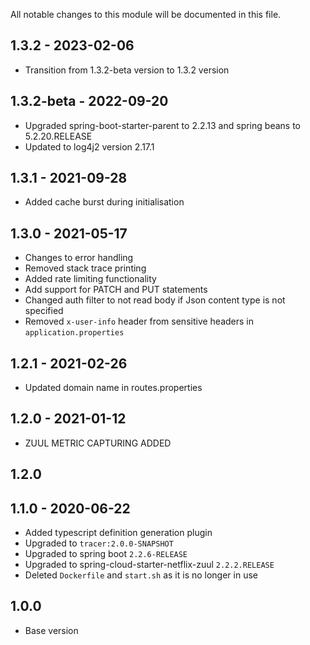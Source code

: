 
All notable changes to this module will be documented in this file.

## 1.3.2 - 2023-02-06
- Transition from 1.3.2-beta version to 1.3.2 version

## 1.3.2-beta - 2022-09-20
- Upgraded spring-boot-starter-parent to 2.2.13 and spring beans to 5.2.20.RELEASE
- Updated to log4j2 version 2.17.1

## 1.3.1 - 2021-09-28
- Added cache burst during initialisation

## 1.3.0 - 2021-05-17
- Changes to error handling
- Removed stack trace printing
- Added rate limiting functionality
- Add support for PATCH and PUT statements
- Changed auth filter to not read body if Json content type is not specified
- Removed `x-user-info` header from sensitive headers in `application.properties`

## 1.2.1 - 2021-02-26

- Updated domain name in routes.properties

## 1.2.0 - 2021-01-12

- ZUUL METRIC CAPTURING ADDED

## 1.2.0 

## 1.1.0 - 2020-06-22
- Added typescript definition generation plugin
- Upgraded to `tracer:2.0.0-SNAPSHOT`
- Upgraded to spring boot `2.2.6-RELEASE`
- Upgraded to spring-cloud-starter-netflix-zuul `2.2.2.RELEASE`
- Deleted `Dockerfile` and `start.sh` as it is no longer in use

## 1.0.0

- Base version

